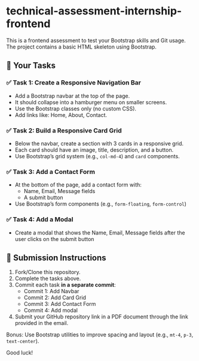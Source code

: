 # technical-assessment-internship-frontend

This is a frontend assessment to test your Bootstrap skills and Git usage. The project contains a basic HTML skeleton using Bootstrap.

## 🚀 Your Tasks

### ✅ Task 1: Create a Responsive Navigation Bar
- Add a Bootstrap navbar at the top of the page.
- It should collapse into a hamburger menu on smaller screens.
- Use the Bootstrap classes only (no custom CSS).
- Add links like: Home, About, Contact.

### ✅ Task 2: Build a Responsive Card Grid
- Below the navbar, create a section with 3 cards in a responsive grid.
- Each card should have an image, title, description, and a button.
- Use Bootstrap’s grid system (e.g., `col-md-4`) and `card` components.

### ✅ Task 3: Add a Contact Form
- At the bottom of the page, add a contact form with:
  - Name, Email, Message fields
  - A submit button
- Use Bootstrap’s form components (e.g., `form-floating`, `form-control`)

### ✅ Task 4: Add a Modal
- Create a modal that shows the Name, Email, Message fields after the user clicks on the submit button

## 🧪 Submission Instructions

1. Fork/Clone this repository.
2. Complete the tasks above.
3. Commit each task **in a separate commit**:
   - Commit 1: Add Navbar
   - Commit 2: Add Card Grid
   - Commit 3: Add Contact Form
   - Commit 4: Add modal
4. Submit your GitHub repository link in a PDF document through the link provided in the email.

Bonus: Use Bootstrap utilities to improve spacing and layout (e.g., `mt-4`, `p-3`, `text-center`).

Good luck!

